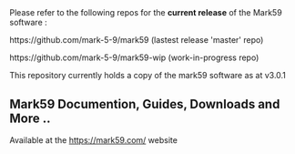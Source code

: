 ## 

<p>Please refer to the following repos for the <b>current release</b> of the Mark59 software :
<br> 
<p>   https://github.com/mark-5-9/mark59   (lastest release 'master' repo)
<p>   https://github.com/mark-5-9/mark59-wip   (work-in-progress repo)
  
<p>This repository currently holds a copy of the mark59 software as at v3.0.1  


## Mark59 Documention, Guides, Downloads and More ..

Available at the https://mark59.com/ website

